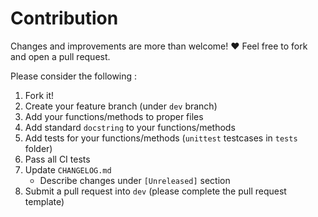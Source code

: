 # Contribution			

Changes and improvements are more than welcome! ❤️ Feel free to fork and open a pull request.		


Please consider the following :


1. Fork it!
2. Create your feature branch (under `dev` branch)
3. Add your functions/methods to proper files
4. Add standard `docstring` to your functions/methods
5. Add tests for your functions/methods (`unittest` testcases in `tests` folder)
6. Pass all CI tests
7. Update `CHANGELOG.md`
	- Describe changes under `[Unreleased]` section
8. Submit a pull request into `dev` (please complete the pull request template)
